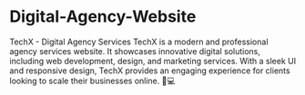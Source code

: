 # Digital-Agency-Website
TechX - Digital Agency Services TechX is a modern and professional agency services website. It showcases innovative digital solutions, including web development, design, and marketing services. With a sleek UI and responsive design, TechX provides an engaging experience for clients looking to scale their businesses online. 🚀💻
